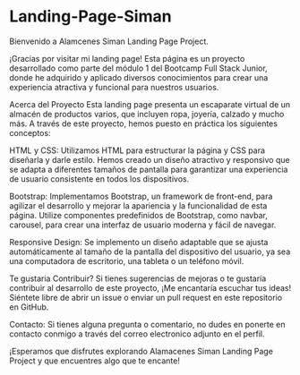 # Landing-Page-Siman
Bienvenido a Alamcenes Siman Landing Page Project.

¡Gracias por visitar mi landing page! Esta página es un proyecto desarrollado como parte del módulo 1 del Bootcamp Full Stack Junior, donde he adquirido y aplicado diversos conocimientos para crear una experiencia atractiva y funcional para nuestros usuarios.

Acerca del Proyecto Esta landing page presenta un escaparate virtual de un almacén de productos varios, que incluyen ropa, joyería, calzado y mucho más. A través de este proyecto, hemos puesto en práctica los siguientes conceptos:

HTML y CSS: Utilizamos HTML para estructurar la página y CSS para diseñarla y darle estilo. Hemos creado un diseño atractivo y responsivo que se adapta a diferentes tamaños de pantalla para garantizar una experiencia de usuario consistente en todos los dispositivos.

Bootstrap: Implementamos Bootstrap, un framework de front-end, para agilizar el desarrollo y mejorar la apariencia y la funcionalidad de esta página. Utilize componentes predefinidos de Bootstrap, como navbar, carousel, para crear una interfaz de usuario moderna y fácil de navegar.

Responsive Design: Se implemento un diseño adaptable que se ajusta automáticamente al tamaño de la pantalla del dispositivo del usuario, ya sea una computadora de escritorio, una tableta o un teléfono móvil.

Te gustaria Contribuir? Si tienes sugerencias de mejoras o te gustaría contribuir al desarrollo de este proyecto, ¡Me encantaría escuchar tus ideas! Siéntete libre de abrir un issue o enviar un pull request en este repositorio en GitHub.

Contacto: Si tienes alguna pregunta o comentario, no dudes en ponerte en contacto conmigo a través del correo electronico adjunto en el perfil.

¡Esperamos que disfrutes explorando Alamacenes Siman Landing Page Project y que encuentres algo que te encante!
